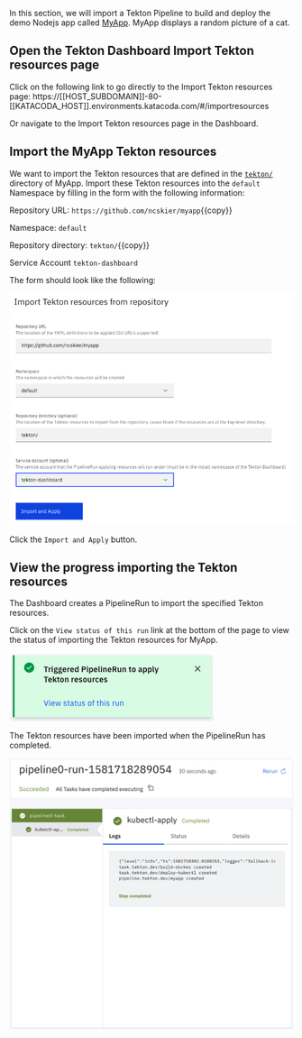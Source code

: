 In this section, we will import a Tekton Pipeline to build and deploy the
demo Nodejs app called [MyApp](https://github.com/ncskier/myapp). MyApp displays
a random picture of a cat.

## Open the Tekton Dashboard Import Tekton resources page

Click on the following link to go directly to the Import Tekton resources page:
https://[[HOST_SUBDOMAIN]]-80-[[KATACODA_HOST]].environments.katacoda.com/#/importresources

Or navigate to the Import Tekton resources page in the Dashboard.

## Import the MyApp Tekton resources

We want to import the Tekton resources that are defined in the
[`tekton/`](https://github.com/ncskier/myapp/tree/master/tekton) directory of
MyApp. Import these Tekton resources into the `default` Namespace by
filling in the form with the following information:

Repository URL: `https://github.com/ncskier/myapp`{{copy}}

Namespace: `default`

Repository directory: `tekton/`{{copy}}

Service Account `tekton-dashboard`

The form should look like the following:

![Import Tekton resources screenshot.](./assets/import-tekton-resources.png)

Click the `Import and Apply` button.

## View the progress importing the Tekton resources

The Dashboard creates a PipelineRun to import the specified Tekton resources.

Click on the `View status of this run` link at the bottom of the page to view
the status of importing the Tekton resources for MyApp.

![View status of importing Tekton resources screenshot.](./assets/view-status-of-pipeline0.png)

The Tekton resources have been imported when the PipelineRun has completed.

![Import Tekton resources PipelineRun logs screenshot.](./assets/import-pipelinerun-logs.png)
